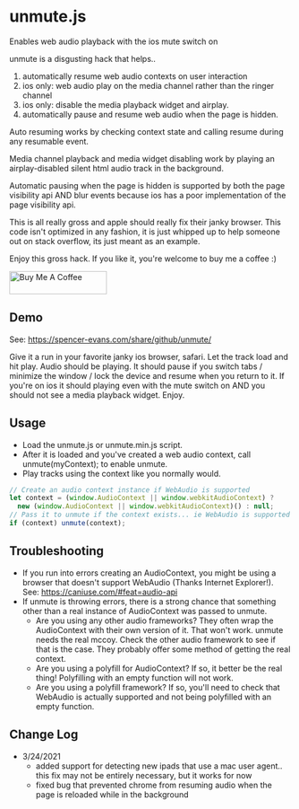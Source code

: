 # unmute.js
Enables web audio playback with the ios mute switch on

unmute is a disgusting hack that helps..
  1) automatically resume web audio contexts on user interaction
  2) ios only: web audio play on the media channel rather than the ringer channel
  3) ios only: disable the media playback widget and airplay.
  4) automatically pause and resume web audio when the page is hidden.
 
Auto resuming works by checking context state and calling resume during any resumable event.
 
Media channel playback and media widget disabling work by playing an airplay-disabled silent html audio track in the background.
 
Automatic pausing when the page is hidden is supported by both the page visibility api AND blur events because ios has a poor implementation of the page visibility api.
 
This is all really gross and apple should really fix their janky browser. This code isn't optimized in any fashion, it is just whipped up to help someone out on stack overflow, its just meant as an example.

Enjoy this gross hack. If you like it, you're welcome to buy me a coffee :)

<a href="https://www.buymeacoffee.com/sevans" target="_blank"><img src="https://cdn.buymeacoffee.com/buttons/default-orange.png" alt="Buy Me A Coffee" height="41" width="174"></a>

## Demo
See: https://spencer-evans.com/share/github/unmute/

Give it a run in your favorite janky ios browser, safari. Let the track load and hit play. Audio should be playing. It should pause if you switch tabs / minimize the window / lock the device and resume when you return to it. If you're on ios it should playing even with the mute switch on AND you should not see a media playback widget. Enjoy.

## Usage
- Load the unmute.js or unmute.min.js script.
- After it is loaded and you've created a web audio context, call unmute(myContext); to enable unmute.
- Play tracks using the context like you normally would.

```javascript
// Create an audio context instance if WebAudio is supported
let context = (window.AudioContext || window.webkitAudioContext) ?
  new (window.AudioContext || window.webkitAudioContext)() : null;
// Pass it to unmute if the context exists... ie WebAudio is supported
if (context) unmute(context);
```

## Troubleshooting
- If you run into errors creating an AudioContext, you might be using a browser that doesn't support WebAudio (Thanks Internet Explorer!). See: https://caniuse.com/#feat=audio-api
- If unmute is throwing errors, there is a strong chance that something other than a real instance of AudioContext was passed to unmute. 
    - Are you using any other audio frameworks? They often wrap the AudioContext with their own version of it. That won't work. unmute needs the real mccoy. Check the other audio framework to see if that is the case. They probably offer some method of getting the real context.
    - Are you using a polyfill for AudioContext? If so, it better be the real thing! Polyfilling with an empty function will not work.
    - Are you using a polyfill framework? If so, you'll need to check that WebAudio is actually supported and not being polyfilled with an empty function.

## Change Log
- 3/24/2021
  - added support for detecting new ipads that use a mac user agent.. this fix may not be entirely necessary, but it works for now
  - fixed bug that prevented chrome from resuming audio when the page is reloaded while in the background
